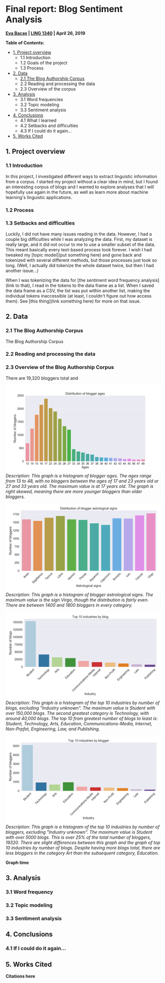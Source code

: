 # Final report: Blog Sentiment Analysis
**[Eva Bacas](https://github.com/vnbcs) | [LING 1340](https://naraehan.github.io/Data-Science-for-Linguists-2019/) | April 26, 2019**

**Table of Contents:**
+ [1. Project overview](#1-project-overview)
  + 1.1 Introduction
  + 1.2 Goals of the project
  + 1.3 Process
+ [2. Data](#2-data)
  + [2.1 The Blog Authorship Corpus](#21-The-Blog-Authorship-Corpus)
  + 2.2 Reading and processing the data
  + 2.3 Overview of the corpus
+ [3. Analysis](#3-analysis)
  + 3.1 Word frequencies
  + 3.2 Topic modeling
  + 3.3 Sentiment analysis
+ [4. Conclusions](#4-conclusions)
  + 4.1 What I learned
  + 4.2 Setbacks and difficulties
  + 4.3 If I could do it again...
+ [5. Works Cited](#5-works-cited)


## 1. Project overview

### 1.1 Introduction
In this project, I investigated different ways to extract linguistic information from a corpus. I started my project without a clear idea in mind, but I found an interesting corpus of blogs and I wanted to explore analyses that I will hopefully use again in the future, as well as learn more about machine learning's linguistic applications.

### 1.2 Process

### 1.3 Setbacks and difficulties
Luckily, I did not have many issues reading in the data. However, I had a couple big difficulties while I was analyzing the data. First, my dataset is really large, and it did not occur to me to use a smaller subset of the data. This meant basically every text-based process took forever. I wish I had tweaked my [topic model](put something here) and gone back and tokenized with several different methods, but those processes just took so long. (Well, I actually did tokenize the whole dataset twice, but then I had another issue...)

When I was tokenizing the data for [the sentiment word frequency analysis](link to that), I read in the tokens to the data frame as a list. When I saved the data frame as a CSV, the list was put within another list, making the individual tokens inaccessible (at least, I couldn't figure out how access them). See [this thing](link something here) for more on that issue.

## 2. Data

### 2.1 The Blog Authorship Corpus

The Blog Authorship Corpus

### 2.2 Reading and processing the data

### 2.3 Overview of the Blog Authorship Corpus

There are 19,320 bloggers total and

![png](images/graphs/distribution_of_blogger_ages.png)
*Description: This graph is a histogram of blogger ages. The ages range from 13 to 48, with no bloggers between the ages of 17 and 23 years old or 27 and 33 years old. The maximum value is at 17 years old. The graph is right skewed, meaning there are more younger bloggers than older bloggers.*

![png](images/graphs/distribution_of_blogger_signs.png)
*Description: This graph is a histogram of blogger astrological signs. The maximum value is the sign Virgo, though the distribution is fairly even. There are between 1400 and 1800 bloggers in every category.*

![png](images/graphs/top_10_industries_blog.png)
*Description: This graph is a histogram of the top 10 industries by number of blogs, excluding "Industry unknown". The maximum value is Student with over 150,000 blogs. The second greatest category is Technology, with around 40,000 blogs. The top 10 from greatest number of blogs to least is: Student, Technology, Arts, Education, Communications-Media, Internet, Non-Prpfot, Engineering, Law, and Publishing.*

![png](images/graphs/top_10_industries_blogger.png)
*Description: This graph is a histogram of the top 10 industries by number of bloggers, excluding "Industry unknown". The maximum value is Student with over 5000 blogs. This is over 25% of the total number of bloggers, 19320. There are slight differences between this graph and the graph of top 10 industries by number of blogs. Despite having more blogs total, there are less bloggers in the category Art than the subsequent category, Education.*

**Graph time**

## 3. Analysis

### 3.1 Word frequency

### 3.2 Topic modeling

### 3.3 Sentiment analysis

## 4. Conclusions

### 4.1 If I could do it again...

## 5. Works Cited
**Citations here**
